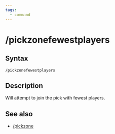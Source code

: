 ```yaml
---
tags:
  - command
---
```


# /pickzonefewestplayers

## Syntax

<!--cmd-syntax-start-->
```eqcommand
/pickzonefewestplayers
```
<!--cmd-syntax-end-->

## Description

<!--cmd-desc-start-->
Will attempt to join the pick with fewest players.
<!--cmd-desc-end-->

## See also

- [/pickzone](cmd-pickzone.md)